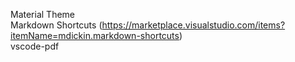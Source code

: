Material Theme\
Markdown Shortcuts (https://marketplace.visualstudio.com/items?itemName=mdickin.markdown-shortcuts)\
vscode-pdf

